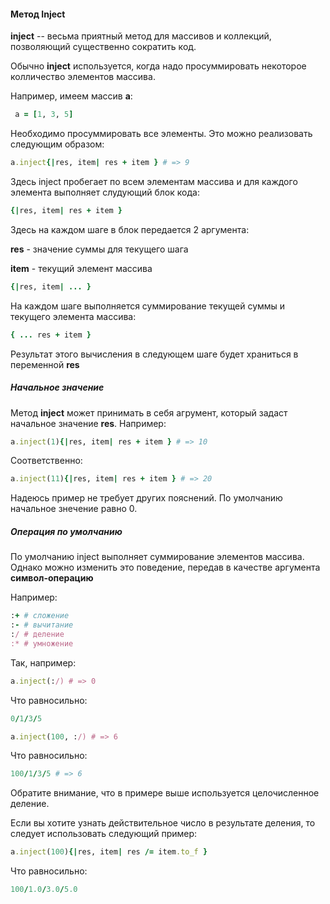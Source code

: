 #### Метод Inject

**inject** -- весьма приятный метод для массивов и коллекций, позволяющий существенно сократить код.

Обычно **inject** используется, когда надо просуммировать некоторое колличество элементов массива.

Например, имеем массив **a**:

```ruby
 a = [1, 3, 5]
```

Необходимо просуммировать все элементы. Это можно реализовать следующим образом:

```ruby
a.inject{|res, item| res + item } # => 9
```

Здесь inject пробегает по всем элементам массива и для каждого элемента выполняет слудующий блок кода:

```ruby
{|res, item| res + item }
```

Здесь на каждом шаге в блок передается 2 аргумента:

**res** - значение суммы для текущего шага

**item** - текущий элемент массива

```ruby
{|res, item| ... }
```

На каждом шаге выполняется суммирование текущей суммы и текущего элемента массива:

```ruby
{ ... res + item }
```

Результат этого вычисления в следующем шаге будет храниться в переменной **res**

##### Начальное значение

Метод **inject** может принимать в себя агрумент, который задаст начальное значение **res**. Например:

```ruby
a.inject(1){|res, item| res + item } # => 10
```

Соответственно:

```ruby
a.inject(11){|res, item| res + item } # => 20
```

Надеюсь пример не требует других пояснений. По умолчанию начальное знечение равно 0.

##### Операция по умолчанию

По умолчанию inject выполняет суммирование элементов массива. Однако можно изменить это поведение, передав в качестве аргумента **символ-операцию**

Например:

```ruby
:+ # сложение
:- # вычитание
:/ # деление
:* # умножение
```

Так, например:

```ruby
a.inject(:/) # => 0
```

Что равносильно:

```ruby
0/1/3/5
```
 
```ruby
a.inject(100, :/) # => 6
```

Что равносильно:

```ruby
100/1/3/5 # => 6
```

Обратите внимание, что в примере выше используется целочисленное деление.

Если вы хотите узнать действительное число в результате деления, то следует использовать следующий пример:

```ruby
a.inject(100){|res, item| res /= item.to_f }
```

Что равносильно:

```ruby
100/1.0/3.0/5.0
```
